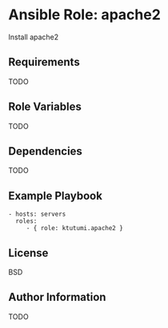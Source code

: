 Ansible Role: apache2
=========

Install apache2

Requirements
------------

TODO

Role Variables
--------------

TODO

Dependencies
------------

TODO

Example Playbook
----------------

    - hosts: servers
      roles:
         - { role: ktutumi.apache2 }

License
-------

BSD

Author Information
------------------

TODO
